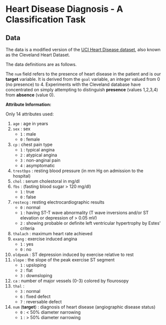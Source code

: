 # Heart Disease Diagnosis - A Classification Task

## Data

The data is a modified version of the [UCI Heart Disease dataset](http://archive.ics.uci.edu/ml/datasets/heart+disease), also known as the Cleveland Heart Dataset.

The data definitions are as follows.

The `num` field refers to the presence of heart disease in the patient and is our **target** variable. It is derived from the `goal` variable, an integer valued from 0 (no presence) to 4. Experiments with the Cleveland database have concentrated on simply attempting to distinguish **presence** (values 1,2,3,4) from **absence** (value 0). 

**Attribute Information:**

Only 14 attributes used: 
1. `age` : age in years 
2. `sex` : sex 
    * `1` : male
    * `0` : female 
3. `cp` : chest pain type 
    * `1` : typical angina 
    * `2` : atypical angina 
    * `3` : non-anginal pain 
    * `4` : asymptomatic
4. `trestbps` : resting blood pressure (in mm Hg on admission to the hospital) 
5. `chol` : serum cholestoral in mg/dl 
6. `fbs` : (fasting blood sugar > 120 mg/dl) 
    * `1` : true
    * `0` : false
7. `restecg` : resting electrocardiographic results 
    * `0` : normal 
    * `1` : having ST-T wave abnormality (T wave inversions and/or ST elevation or depression of > 0.05 mV) 
    * `2` : showing probable or definite left ventricular hypertrophy by Estes' criteria 
8. `thalach` : maximum heart rate achieved 
9. `exang` : exercise induced angina
    * `1` : yes
    * `0` : no
10. `oldpeak` : ST depression induced by exercise relative to rest 
11. `slope` : the slope of the peak exercise ST segment 
    * `1` : upsloping 
    * `2` : flat 
    * `3` : downsloping
12. `ca` : number of major vessels (0-3) colored by flourosopy 
13. `thal` : 
    * `3` : normal
    * `6` : fixed defect
    * `7` : reversable defect
14. `num` (**target**) : diagnosis of heart disease (angiographic disease status) 
    * `0` : < 50% diameter narrowing 
    * `1` : > 50% diameter narrowing

